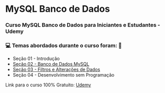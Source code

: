 # MySQL Banco de Dados
### Curso MySQL Banco de Dados para Iniciantes e Estudantes - Udemy
### :computer: Temas abordados durante o curso foram: :rocket:
- Seção 01 - Introdução
- [Seção 02 - Banco de Dados MySQL](https://github.com/romulovieira777/MySQL_Banco_de_Dados/tree/main/Se%C3%A7%C3%A3o%2002%20-%20Bancos%20de%20Dados%20MySQL)
- [Seção 03 - Filtros e Alterações de Dados](https://github.com/romulovieira777/MySQL_Banco_de_Dados/tree/main/Se%C3%A7%C3%A3o%2003%20-%20Filtros%20e%20Altera%C3%A7%C3%B5es%20de%20Dados)
- Seção 04 - Desenvolvimento sem Programação

Link para o curso 100% Gratuito: [Udemy](https://www.udemy.com/course/mysql-para-iniciantes/?src=sac&kw=MySQL%20-%20Banco%20de%20dados)
